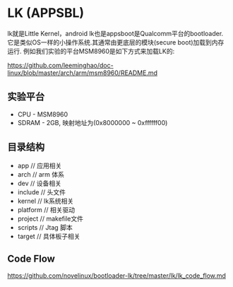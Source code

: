 LK (APPSBL)
========================================

lk就是Little Kernel，android lk也是appsboot是Qualcomm平台的bootloader.
它是类似OS一样的小操作系统.其通常由更底层的模块(secure boot)加载到内存
运行. 例如我们实验的平台MSM8960是如下方式来加载LK的:

https://github.com/leeminghao/doc-linux/blob/master/arch/arm/msm8960/README.md

实验平台
----------------------------------------

* CPU - MSM8960
* SDRAM - 2GB, 映射地址为(0x8000000 ~ 0xffffff00)

目录结构
----------------------------------------

* app            // 应用相关
* arch           // arm 体系
* dev            // 设备相关
* include        // 头文件
* kernel         // lk系统相关
* platform       // 相关驱动
* project        // makefile文件
* scripts        // Jtag 脚本
* target         // 具体板子相关

Code Flow
----------------------------------------

https://github.com/novelinux/bootloader-lk/tree/master/lk/lk_code_flow.md
